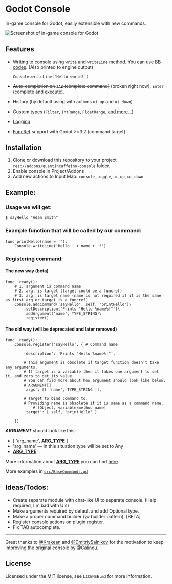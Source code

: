 

Godot Console
============

In-game console for Godot, easily extensible with new commands.

![Screenshot of in-game console for Godot](https://github.com/QuentinCaffeino/godot-console/blob/dev/screenshot.png)

## Features

- Writing to console using `write` and `writeLine` method. You can use [BB codes](https://godot.readthedocs.io/en/latest/learning/features/gui/bbcode_in_richtextlabel.html?highlight=richtextlabel#reference). (Also printed to engine output)

	`Console.writeLine('Hello world!')`

- <strike>Auto-completion on `TAB` (complete command)</strike> (broken right now), `Enter` (complete and execute).
- History (by default using with actions `ui_up` and `ui_down`)
- Custom types (`Filter`, `IntRange`, `FloatRange`, [and more...](https://github.com/QuentinCaffeino/godot-console/blob/dev/docs/Type/Type.md))
- [Logging](https://github.com/QuentinCaffeino/godot-console/tree/master/docs/Log.md)
- [FuncRef](https://docs.godotengine.org/en/3.2/classes/class_funcref.html) support with Godot >=3.2 (command target).

## Installation

1. Clone or download this repository to your project `res://addons/quentincaffeino-console` folder.
2. Enable console in Project/Addons
3. Add new actions to Input Map: `console_toggle`, `ui_up`, `ui_down`

## Example:

### Usage we will get:

```
$ sayHello "Adam Smith"
```

### Example function that will be called by our command:

```gdscript
func printHello(name = ''):
	Console.writeLine('Hello ' + name + '!')
```

### Registering command:

#### The new way (beta)

```gdscript
func _ready():
	# 1. argument is command name
	# 2. arg. is target (target could be a funcref)
	# 3. arg. is target name (name is not required if it is the same as first arg or target is a funcref)
	Console.addCommand('sayHello', self, 'printHello')\
		.setDescription('Prints "Hello %name%!"')\
		.addArgument('name', TYPE_STRING)\
		.register()
```

#### The old way (will be deprecated and later removed)

```gdscript
func _ready():
	Console.register('sayHello', { # Command name

		'description': 'Prints "Hello %name%!"',

		# This argument is obsolete if target function doesn't take any arguments.
		# If target is a variable then it takes one argument to set it, and zero to get its value.
		# You can fild more about how argument should look like below.
		# ARGUMENT[]
		'args': [[ 'name', TYPE_STRING ]],

		# Target to bind command to.
		# Providing name is obsolete if it is same as a command name.
			# [Object, variable/method name]
		'target': [ self, 'printHello' ]

	})
```

***ARGUMENT*** should look like this:
- [ 'arg_name', [**ARG_TYPE**](https://github.com/QuentinCaffeino/godot-console/blob/dev/docs/Type/Type.md) ]
- 'arg_name' — In this situation type will be set to Any
- [**ARG_TYPE**](https://github.com/QuentinCaffeino/godot-console/blob/dev/docs/Type/Type.md)

More information about [**ARG_TYPE**](https://github.com/QuentinCaffeino/godot-console/blob/dev/docs/Type/Type.md) you can find [here](https://github.com/QuentinCaffeino/godot-console/blob/dev/docs/Type/Type.md).

More examples in [`src/BaseCommands.gd`](https://github.com/QuentinCaffeino/godot-console/blob/dev/src/Misc/BaseCommands.gd)

## Ideas/Todos:

- Create separate module with chat-like UI to separate console. (Help required, I'm bad with UIs)
- Make arguments required by default and add Optional type.
- Make a proper command builder (\w builder pattern). [BETA]
- Register console actions on plugin register.
- Fix TAB autocomplete.

----------

Great thanks to [@Krakean](https://github.com/Krakean) and [@DmitriySalnikov](https://github.com/DmitriySalnikov) for the motivation to keep improving the [original](https://github.com/Calinou/godot-console) console by [@Calinou](https://github.com/Calinou).

## License

Licensed under the MIT license, see `LICENSE.md` for more information.
